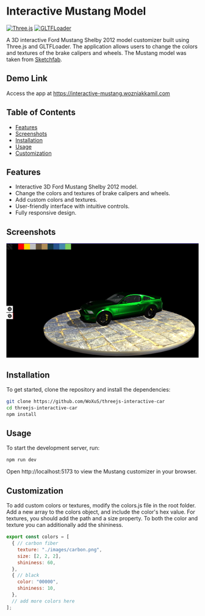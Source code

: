 # Interactive Mustang Model

[![Three.js](https://img.shields.io/badge/Three.js-r128-blue)](https://threejs.org/)
[![GLTFLoader](https://img.shields.io/badge/GLTFLoader-2.0-blue)](https://threejs.org/docs/#examples/en/loaders/GLTFLoader)

A 3D interactive Ford Mustang Shelby 2012 model customizer built using Three.js and GLTFLoader. The application allows users to change the colors and textures of the brake calipers and wheels. The Mustang model was taken from [Sketchfab](https://sketchfab.com/3d-models/ford-mustang-shelby-2012-b60b3a520c024fd69416d56a71900626).

## Demo Link

Access the app at https://interactive-mustang.wozniakkamil.com

## Table of Contents

- [Features](#features)
- [Screenshots](#screenshots)
- [Installation](#installation)
- [Usage](#usage)
- [Customization](#customization)

## Features

- Interactive 3D Ford Mustang Shelby 2012 model.
- Change the colors and textures of brake calipers and wheels.
- Add custom colors and textures.
- User-friendly interface with intuitive controls.
- Fully responsive design.

## Screenshots

![Interactive Mustang Main View](./assets/mustang-screenshot.jpg)

## Installation

To get started, clone the repository and install the dependencies:

```bash
git clone https://github.com/WoXuS/threejs-interactive-car
cd threejs-interactive-car
npm install
```

## Usage

To start the development server, run:

```bash
npm run dev
```

Open http://localhost:5173 to view the Mustang customizer in your browser.

## Customization

To add custom colors or textures, modify the colors.js file in the root folder. Add a new array to the colors object, and include the color's hex value. For textures, you should add the path and a size property. To both the color and texture you can additionally add the shininess.

```javascript
export const colors = [
  { // carbon fiber
    texture: "./images/carbon.png",
    size: [2, 2, 2],
    shininess: 60,
  },
  { // black
    color: "00000",
    shininess: 10,
  },
  // add more colors here
];
```
